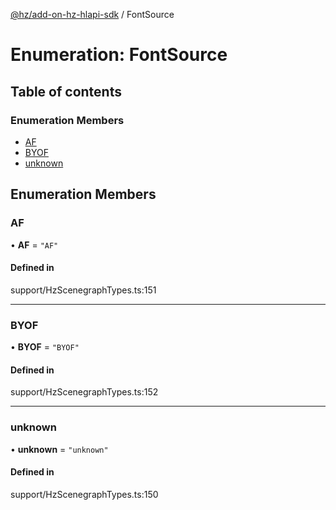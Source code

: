 [@hz/add-on-hz-hlapi-sdk](../overview.md) / FontSource

# Enumeration: FontSource

## Table of contents

### Enumeration Members

- [AF](FontSource.md#AF)
- [BYOF](FontSource.md#BYOF)
- [unknown](FontSource.md#unknown)

## Enumeration Members

### <a id="AF" name="AF"></a> AF

• **AF** = ``"AF"``

#### Defined in

support/HzScenegraphTypes.ts:151

___

### <a id="BYOF" name="BYOF"></a> BYOF

• **BYOF** = ``"BYOF"``

#### Defined in

support/HzScenegraphTypes.ts:152

___

### <a id="unknown" name="unknown"></a> unknown

• **unknown** = ``"unknown"``

#### Defined in

support/HzScenegraphTypes.ts:150
